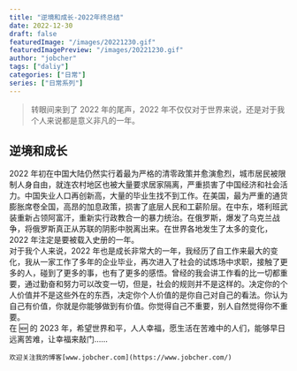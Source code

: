 ```yaml
---
title: "逆境和成长-2022年终总结"
date: 2022-12-30
draft: false
featuredImage: "/images/20221230.gif"
featuredImagePreview: "/images/20221230.gif"
author: "jobcher"
tags: ["daliy"]
categories: ["日常"]
series: ["日常系列"]
---
```


> 转眼间来到了 2022 年的尾声，2022 年不仅仅对于世界来说，还是对于我个人来说都是意义非凡的一年。

## 逆境和成长

2022 年初在中国大陆仍然实行着最为严格的清零政策并愈演愈烈，城市居民被限制人身自由，就连农村地区也被大量要求居家隔离，严重损害了中国经济和社会活力。中国失业人口再创新高，大量的毕业生找不到工作。在美国，最为严重的通货膨胀席卷全国，高昂的加息政策，损害了底层人民和工薪阶层。在中东，塔利班武装重新占领阿富汗，重新实行政教合一的暴力统治。在俄罗斯，爆发了乌克兰战争，将俄罗斯真正从苏联的阴影中脱离出来。在世界各地发生了太多的变化，2022 年注定是要被载入史册的一年。  
对于我个人来说，2022 年也是成长非常大的一年，我经历了自工作来最大的变化，我从一家工作了多年的企业毕业，再次进入了社会的试炼场中求职，接触了更多的人，碰到了更多的事，也有了更多的感悟。曾经的我会讲工作看的比一切都重要，通过勤奋和努力可以改变一切，但是，社会的规则并不是这样的。决定你的个人价值并不是这些外在的东西，决定你个人价值的是你自己对自己的看法。你认为自己有价值，你就是你能够做到有价值。你觉得自己不重要，别人自然觉得你不重要。  
在 🆕 的 2023 年，希望世界和平，人人幸福，愿生活在苦难中的人们，能够早日远离苦难，让幸福来敲门……  
```
欢迎关注我的博客[www.jobcher.com](https://www.jobcher.com/)
```
